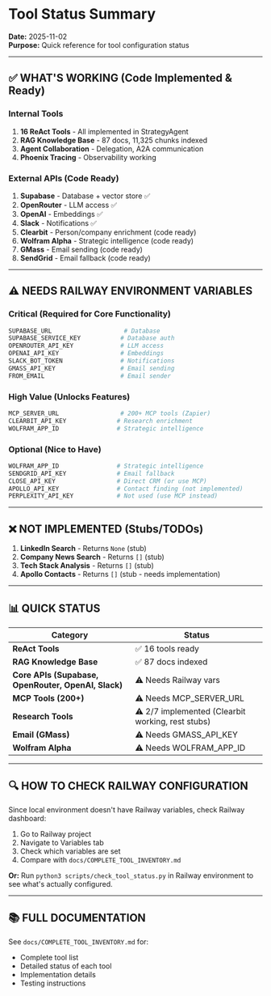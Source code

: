 # Tool Status Summary

**Date:** 2025-11-02  
**Purpose:** Quick reference for tool configuration status

---

## ✅ WHAT'S WORKING (Code Implemented & Ready)

### Internal Tools
1. **16 ReAct Tools** - All implemented in StrategyAgent
2. **RAG Knowledge Base** - 87 docs, 11,325 chunks indexed
3. **Agent Collaboration** - Delegation, A2A communication
4. **Phoenix Tracing** - Observability working

### External APIs (Code Ready)
1. **Supabase** - Database + vector store ✅
2. **OpenRouter** - LLM access ✅
3. **OpenAI** - Embeddings ✅
4. **Slack** - Notifications ✅
5. **Clearbit** - Person/company enrichment (code ready)
6. **Wolfram Alpha** - Strategic intelligence (code ready)
7. **GMass** - Email sending (code ready)
8. **SendGrid** - Email fallback (code ready)

---

## ⚠️ NEEDS RAILWAY ENVIRONMENT VARIABLES

### Critical (Required for Core Functionality)
```bash
SUPABASE_URL                    # Database
SUPABASE_SERVICE_KEY           # Database auth
OPENROUTER_API_KEY             # LLM access
OPENAI_API_KEY                 # Embeddings
SLACK_BOT_TOKEN                # Notifications
GMASS_API_KEY                  # Email sending
FROM_EMAIL                     # Email sender
```

### High Value (Unlocks Features)
```bash
MCP_SERVER_URL                 # 200+ MCP tools (Zapier)
CLEARBIT_API_KEY              # Research enrichment
WOLFRAM_APP_ID                # Strategic intelligence
```

### Optional (Nice to Have)
```bash
WOLFRAM_APP_ID                # Strategic intelligence
SENDGRID_API_KEY              # Email fallback
CLOSE_API_KEY                 # Direct CRM (or use MCP)
APOLLO_API_KEY                # Contact finding (not implemented)
PERPLEXITY_API_KEY            # Not used (use MCP instead)
```

---

## ❌ NOT IMPLEMENTED (Stubs/TODOs)

1. **LinkedIn Search** - Returns `None` (stub)
2. **Company News Search** - Returns `[]` (stub)
3. **Tech Stack Analysis** - Returns `[]` (stub)
4. **Apollo Contacts** - Returns `[]` (stub - needs implementation)

---

## 📊 QUICK STATUS

| Category | Status |
|----------|--------|
| **ReAct Tools** | ✅ 16 tools ready |
| **RAG Knowledge Base** | ✅ 87 docs indexed |
| **Core APIs (Supabase, OpenRouter, OpenAI, Slack)** | ⚠️ Needs Railway vars |
| **MCP Tools (200+)** | ⚠️ Needs MCP_SERVER_URL |
| **Research Tools** | ⚠️ 2/7 implemented (Clearbit working, rest stubs) |
| **Email (GMass)** | ⚠️ Needs GMASS_API_KEY |
| **Wolfram Alpha** | ⚠️ Needs WOLFRAM_APP_ID |

---

## 🔍 HOW TO CHECK RAILWAY CONFIGURATION

Since local environment doesn't have Railway variables, check Railway dashboard:

1. Go to Railway project
2. Navigate to Variables tab
3. Check which variables are set
4. Compare with `docs/COMPLETE_TOOL_INVENTORY.md`

**Or:** Run `python3 scripts/check_tool_status.py` in Railway environment to see what's actually configured.

---

## 📚 FULL DOCUMENTATION

See `docs/COMPLETE_TOOL_INVENTORY.md` for:
- Complete tool list
- Detailed status of each tool
- Implementation details
- Testing instructions

